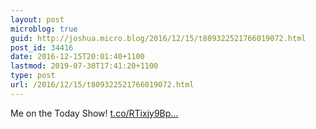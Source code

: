 ```yaml
---
layout: post
microblog: true
guid: http://joshua.micro.blog/2016/12/15/t809322521766019072.html
post_id: 34416
date: 2016-12-15T20:01:40+1100
lastmod: 2019-07-30T17:41:20+1100
type: post
url: /2016/12/15/t809322521766019072.html
---
```

Me on the Today Show! [t.co/RTixjy9Bp...](https://t.co/RTixjy9BpQ)
